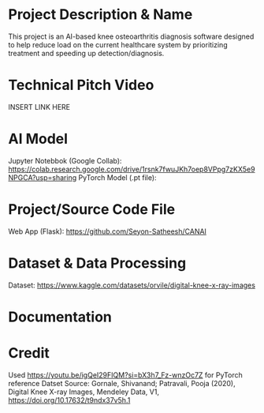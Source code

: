 # Project Description & Name
This project is an AI-based knee osteoarthritis diagnosis software designed to help reduce load on the current healthcare system by prioritizing treatment and speeding up detection/diagnosis.

# Technical Pitch Video
INSERT LINK HERE

# AI Model
Jupyter Notebbok (Google Collab): <https://colab.research.google.com/drive/1rsnk7fwuJKh7oep8VPpg7zKX5e9NPGCA?usp=sharing>
PyTorch Model (.pt file): 

# Project/Source Code File
Web App (Flask): <https://github.com/Seyon-Satheesh/CANAI>

# Dataset & Data Processing
Dataset: <https://www.kaggle.com/datasets/orvile/digital-knee-x-ray-images>

# Documentation


# Credit
Used https://youtu.be/igQeI29FIQM?si=bX3h7_Fz-wnzOc7Z for PyTorch reference
Datset Source: Gornale, Shivanand; Patravali, Pooja (2020), Digital Knee X-ray Images, Mendeley Data, V1, https://doi.org/10.17632/t9ndx37v5h.1